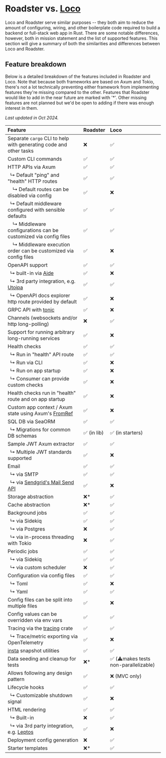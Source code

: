 # Roadster vs. [Loco](https://crates.io/crates/loco-rs)

Loco and Roadster serve similar purposes -- they both aim to reduce the amount of configuring, wiring, and other
boilerplate code required to build a backend or full-stack web app in Rust. There are some notable differences, however,
both in mission statement and the list of supported features. This section will give a summary of both the similarities
and differences between Loco and Roadster.

## Feature breakdown

Below is a detailed breakdown of the features included in Roadster and Loco. Note that because both frameworks are
based on Axum and Tokio, there's not a lot technically preventing either framework from implementing features they're
missing compared to the other. Features that Roadster would like to add in the near future are marked with '*'. Other
missing features are not planned but we'd be open to adding if there was enough interest in them.

*Last updated in Oct 2024.*

| Feature                                                                                                                       | Roadster   | Loco                                 |
|:------------------------------------------------------------------------------------------------------------------------------|:-----------|:-------------------------------------|
| Separate `cargo` CLI to help with generating code and other tasks                                                             | ❌          | ✅                                    |
| Custom CLI commands                                                                                                           | ✅          | ✅                                    |
| HTTP APIs via Axum                                                                                                            | ✅          | ✅                                    |
| &ensp;↳ Default "ping" and "health" HTTP routes                                                                               | ✅          | ✅                                    |
| &ensp;&ensp;↳ Default routes can be disabled via config                                                                       | ✅          | ❌                                    |
| &ensp;↳ Default middleware configured with sensible defaults                                                                  | ✅          | ✅                                    |
| &ensp;&ensp;↳ Middleware configurations can be customized via config files                                                    | ✅          | ✅                                    |
| &ensp;&ensp;↳ Middleware execution order can be customized via config files                                                   | ✅          | ❌                                    |
| OpenAPI support                                                                                                               | ✅          | ✅                                    |
| &ensp;↳ built-in via [Aide](https://crates.io/crates/aide)                                                                    | ✅          | ❌                                    |
| &ensp;↳ 3rd party integration, e.g. [Utoipa](https://crates.io/crates/utoipa)                                                 | ✅          | ✅                                    |
| &ensp;↳ OpenAPI docs explorer http route provided by default                                                                  | ✅          | ❌                                    |
| GRPC API with [tonic](https://crates.io/crates/tonic)                                                                         | ✅          | ❌                                    |
| Channels (websockets and/or http long-polling)                                                                                | ❌          | ✅                                    |
| Support for running arbitrary long-running services                                                                           | ✅          | ❌                                    |
| Health checks                                                                                                                 | ✅          | ✅                                    |
| &ensp;↳ Run in "health" API route                                                                                             | ✅          | ✅                                    |
| &ensp;↳ Run via CLI                                                                                                           | ✅          | ❌                                    |
| &ensp;↳ Run on app startup                                                                                                    | ✅          | ❌                                    |
| &ensp;↳ Consumer can provide custom checks                                                                                    | ✅          | ❌                                    |
| Health checks run in "health" route and on app startup                                                                        | ✅          | ❌                                    |
| Custom app context / Axum state using Axum's [FromRef](https://docs.rs/axum-core/latest/axum_core/extract/trait.FromRef.html) | ✅          | ❌                                    |
| SQL DB via SeaORM                                                                                                             | ✅          | ✅                                    |
| &ensp;↳ Migrations for common DB schemas                                                                                      | ✅ (in lib) | ✅ (in starters)                      |
| Sample JWT Axum extractor                                                                                                     | ✅          | ✅                                    |
| &ensp;↳ Multiple JWT standards supported                                                                                      | ✅          | ❌                                    |
| Email                                                                                                                         | ✅          | ✅                                    |
| &ensp;↳ via SMTP                                                                                                              | ✅          | ✅                                    |
| &ensp;↳ via [Sendgrid's Mail Send API](https://www.twilio.com/docs/sendgrid/api-reference/mail-send/mail-send)                | ✅          | ❌                                    |
| Storage abstraction                                                                                                           | ❌*         | ✅                                    |
| Cache abstraction                                                                                                             | ❌*         | ✅                                    |
| Background jobs                                                                                                               | ✅          | ✅                                    |
| &ensp;↳ via Sidekiq                                                                                                           | ✅          | ✅                                    |
| &ensp;↳ via Postgres                                                                                                          | ❌          | ✅                                    |
| &ensp;↳ via in-process threading with Tokio                                                                                   | ❌          | ✅                                    |
| Periodic jobs                                                                                                                 | ✅          | ✅                                    |
| &ensp;↳ via Sidekiq                                                                                                           | ✅          | ✅                                    |
| &ensp;↳ via custom scheduler                                                                                                  | ❌          | ✅                                    |
| Configuration via config files                                                                                                | ✅          | ✅                                    |
| &ensp;↳ Toml                                                                                                                  | ✅          | ❌                                    |
| &ensp;↳ Yaml                                                                                                                  | ✅          | ✅                                    |
| Config files can be split into multiple files                                                                                 | ✅          | ❌                                    |
| Config values can be overridden via env vars                                                                                  | ✅          | ✅                                    |
| Tracing via the [tracing](https://crates.io/crates/tracing) crate                                                             | ✅          | ✅                                    |
| &ensp;↳ Trace/metric exporting via OpenTelemetry                                                                              | ✅          | ❌ <!--todo: double check-->          |
| [insta](https://crates.io/crates/insta) snapshot utilities                                                                    | ✅          | ✅                                    |
| Data seeding and cleanup for tests                                                                                            | ❌*         | ✅ (⚠️makes tests non-parallelizable) |
| Allows following any design pattern                                                                                           | ✅          | ❌ (MVC only)                         |
| Lifecycle hooks                                                                                                               | ✅          | ✅                                    |
| &ensp;↳ Customizable shutdown signal                                                                                          | ✅          | ❌                                    |
| HTML rendering                                                                                                                | ✅          | ✅                                    |
| &ensp;↳ Built-in                                                                                                              | ❌          | ✅                                    |
| &ensp;↳ via 3rd party integration, e.g. [Leptos](https://crates.io/crates/leptos)                                             | ✅          | ❌ <!--todo: double check-->          |
| Deployment config generation                                                                                                  | ❌          | ✅                                    |
| Starter templates                                                                                                             | ❌*         | ✅                                    |
